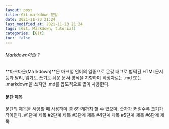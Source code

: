 ```yaml
---
layout: post
title: Git markdown 문법
date: 2021-11-23 21:24
last_modified_at: 2021-11-23 21:24
tags: [Git, Markdown, tutorial]
categories: [Git]
toc:  false
---
```


<h6>Markdown이란 ?</h6>

**마크다운(Markdown)**은 마크업 언어의 일종으로 온갖 태그로 범덕된 HTML문서 등과 달리, 읽기도 쓰기도 쉬운 문서 양식을 지향하며 확장자로는 .md 또는 .markdown을 쓰지만 .md를 압도적으로 많이 사용한다.

#### 문단 제목
문단의 제목을 사용할 때 사용하며 총 6단계까지 할 수 있으며, 숫자가 커질수록 크기가 작아진다. 
 #1단계 제목
 #2단계 제목
 #3단계 제목
 #4단계 제목
 #5단계 제목
 #6단계 제목
 






